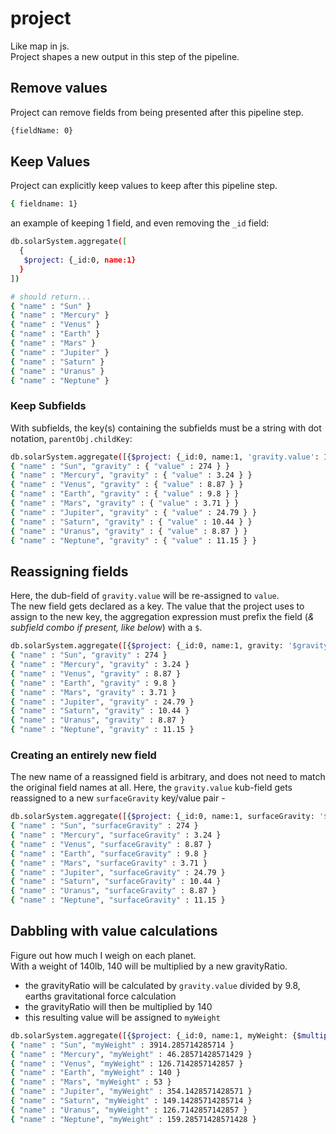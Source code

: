 # project
Like map in js.  
Project shapes a new output in this step of the pipeline.

## Remove values 
Project can remove fields from being presented after this pipeline step.  

```bash
{fieldName: 0}
```
## Keep Values
Project can explicitly keep values to keep after this pipeline step.  
```bash
{ fieldname: 1}
```

an example of keeping 1 field, and even removing the `_id` field:
```bash
db.solarSystem.aggregate([
  {
   $project: {_id:0, name:1} 
  }
])

# should return...
{ "name" : "Sun" }
{ "name" : "Mercury" }
{ "name" : "Venus" }
{ "name" : "Earth" }
{ "name" : "Mars" }
{ "name" : "Jupiter" }
{ "name" : "Saturn" }
{ "name" : "Uranus" }
{ "name" : "Neptune" }
```

### Keep Subfields
With subfields, the key(s) containing the subfields must be a string with dot notation, `parentObj.childKey`:
```bash
db.solarSystem.aggregate([{$project: {_id:0, name:1, 'gravity.value': 1}}])
{ "name" : "Sun", "gravity" : { "value" : 274 } }
{ "name" : "Mercury", "gravity" : { "value" : 3.24 } }
{ "name" : "Venus", "gravity" : { "value" : 8.87 } }
{ "name" : "Earth", "gravity" : { "value" : 9.8 } }
{ "name" : "Mars", "gravity" : { "value" : 3.71 } }
{ "name" : "Jupiter", "gravity" : { "value" : 24.79 } }
{ "name" : "Saturn", "gravity" : { "value" : 10.44 } }
{ "name" : "Uranus", "gravity" : { "value" : 8.87 } }
{ "name" : "Neptune", "gravity" : { "value" : 11.15 } }
```

## Reassigning fields
Here, the dub-field of `gravity.value` will be re-assigned to `value`.  
The new field gets declared as a key. The value that the project uses to assign to the new key, the aggregation expression must prefix the field (_& subfield combo if present, like below_) with a `$`.
```bash
db.solarSystem.aggregate([{$project: {_id:0, name:1, gravity: '$gravity.value'}}])
{ "name" : "Sun", "gravity" : 274 }
{ "name" : "Mercury", "gravity" : 3.24 }
{ "name" : "Venus", "gravity" : 8.87 }
{ "name" : "Earth", "gravity" : 9.8 }
{ "name" : "Mars", "gravity" : 3.71 }
{ "name" : "Jupiter", "gravity" : 24.79 }
{ "name" : "Saturn", "gravity" : 10.44 }
{ "name" : "Uranus", "gravity" : 8.87 }
{ "name" : "Neptune", "gravity" : 11.15 }
```
### Creating an entirely new field
The new name of a reassigned field is arbitrary, and does not need to match the original field names at all. Here, the `gravity.value` kub-field gets reassigned to a new `surfaceGravity` key/value pair -
```bash
db.solarSystem.aggregate([{$project: {_id:0, name:1, surfaceGravity: '$gravity.value'}}])
{ "name" : "Sun", "surfaceGravity" : 274 }
{ "name" : "Mercury", "surfaceGravity" : 3.24 }
{ "name" : "Venus", "surfaceGravity" : 8.87 }
{ "name" : "Earth", "surfaceGravity" : 9.8 }
{ "name" : "Mars", "surfaceGravity" : 3.71 }
{ "name" : "Jupiter", "surfaceGravity" : 24.79 }
{ "name" : "Saturn", "surfaceGravity" : 10.44 }
{ "name" : "Uranus", "surfaceGravity" : 8.87 }
{ "name" : "Neptune", "surfaceGravity" : 11.15 }
```

## Dabbling with value calculations
Figure out how much I weigh on each planet.  
With a weight of 140lb, 140 will be multiplied by a new gravityRatio.  
- the gravityRatio will be calculated by `gravity.value` divided by 9.8, earths gravitational force calculation
- the gravityRatio will then be multiplied by 140
- this resulting value will be assigned to `myWeight`
```bash
db.solarSystem.aggregate([{$project: {_id:0, name:1, myWeight: {$multiply: [{$divide: ["$gravity.value",9.8]},140]}}}])
{ "name" : "Sun", "myWeight" : 3914.285714285714 }
{ "name" : "Mercury", "myWeight" : 46.28571428571429 }
{ "name" : "Venus", "myWeight" : 126.7142857142857 }
{ "name" : "Earth", "myWeight" : 140 }
{ "name" : "Mars", "myWeight" : 53 }
{ "name" : "Jupiter", "myWeight" : 354.1428571428571 }
{ "name" : "Saturn", "myWeight" : 149.14285714285714 }
{ "name" : "Uranus", "myWeight" : 126.7142857142857 }
{ "name" : "Neptune", "myWeight" : 159.28571428571428 }
```